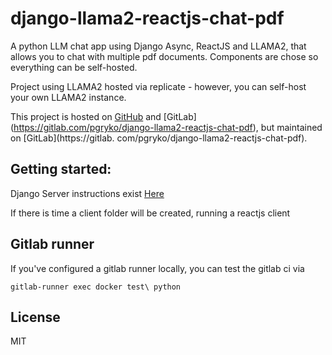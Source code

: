 # django-llama2-reactjs-chat-pdf

A python LLM chat app using Django Async, ReactJS and LLAMA2, that allows you to chat with multiple pdf documents.
Components are chose so everything can be self-hosted.


Project using LLAMA2 hosted via replicate - however, you can self-host your own LLAMA2 instance.

This project is hosted on [GitHub](https://github.com/pgryko/django-llama2-reactjs-chat-pdf) and [GitLab]
(https://gitlab.com/pgryko/django-llama2-reactjs-chat-pdf), but maintained on [GitLab](https://gitlab.
com/pgryko/django-llama2-reactjs-chat-pdf).

## Getting started:

Django Server instructions exist [Here](server/README.md)

If there is time a client folder will be created, running a reactjs client

## Gitlab runner

If you've configured a gitlab runner locally, you can test the gitlab ci via

```shell
gitlab-runner exec docker test\ python
```


## License
MIT
